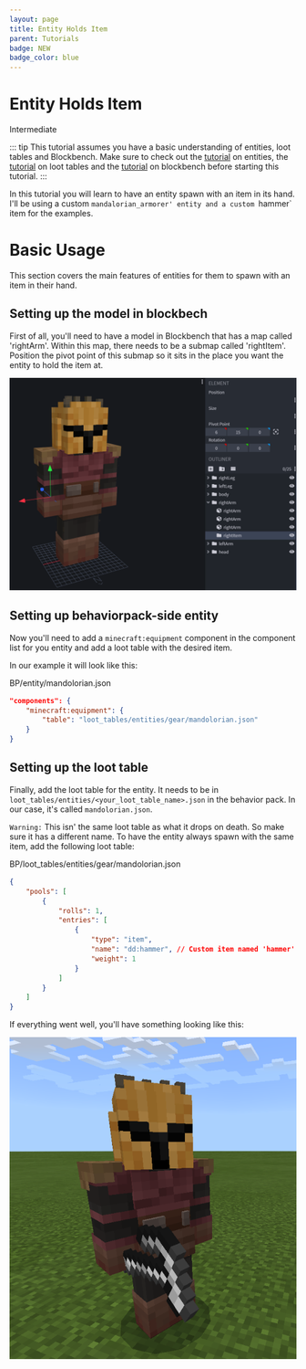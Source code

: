 ```yaml
---
layout: page
title: Entity Holds Item
parent: Tutorials
badge: NEW
badge_color: blue
---
```


# Entity Holds Item

<Label color="yellow">Intermediate</Label>

::: tip
This tutorial assumes you have a basic understanding of entities, loot tables and Blockbench. Make sure to check out the [tutorial](/guide/custom-entity-full) on entities, the [tutorial](/guide/loot_tables-recipes-spawn_rules) on loot tables and the [tutorial](/guide/creating-entity-visuals) on blockbench before starting this tutorial.
:::

In this tutorial you will learn to have an entity spawn with an item in its hand. I'll be using a custom `mandalorian_armorer' entity and a custom `hammer` item for the examples.

# Basic Usage

This section covers the main features of entities for them to spawn with an item in their hand.

## Setting up the model in blockbech

First of all, you'll need to have a model in Blockbench that has a map called 'rightArm'. Within this map, there needs to be a submap called 'rightItem'. Position the pivot point of this submap so it sits in the place you want the entity to hold the item at.

![](/assets/images/tutorials/entity-holds-item/blockbench.png)

## Setting up behaviorpack-side entity

Now you'll need to add a `minecraft:equipment` component in the component list for you entity and add a loot table with the desired item.

In our example it will look like this:

<FilePath>BP/entity/mandolorian.json</FilePath>

```json
"components": {
    "minecraft:equipment": {
        "table": "loot_tables/entities/gear/mandolorian.json"
    }
}
```

## Setting up the loot table

Finally, add the loot table for the entity. It needs to be in `loot_tables/entities/<your_loot_table_name>.json` in the behavior pack. In our case, it's called `mandolorian.json`.

`Warning:` This isn' the same loot table as what it drops on death. So make sure it has a different name.
To have the entity always spawn with the same item, add the following loot table:

<FilePath>BP/loot_tables/entities/gear/mandolorian.json</FilePath>

```json
{
	"pools": [
		{
			"rolls": 1,
			"entries": [
				{
					"type": "item",
					"name": "dd:hammer", // Custom item named 'hammer' with the identifier 'dd'.
					"weight": 1
				}
			]
		}
	]
}
```

If everything went well, you'll have something looking like this:

![](/assets/images/tutorials/entity-holds-item/finished_result.png)
